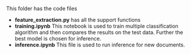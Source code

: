 This folder has the code files
- **feature_extraction.py** has all the support functions
- **training.ipynb** This notebook is used to train multiple classification algorithm and then compares the results on the test data. Further the best model is chosen for inference.
- **inference.ipynb** This file is used to run inference for new documents.
